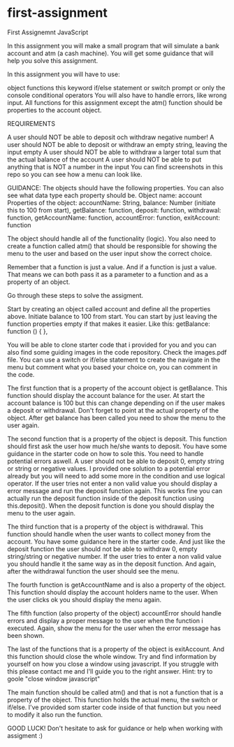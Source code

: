 # first-assignment
 First Assignemnt JavaScript

 In this assignment you will make a small program that will simulate a bank account and atm (a cash machine). You will get some guidance that will help you solve this assignment.

In this assignment you will have to use:

object
functions
this keyword
if/else statement or switch
prompt or only the console
conditional operators
You will also have to handle errors, like wrong input. All functions for this assignment except the atm() function should be properties to the account object.

REQUIREMENTS

A user should NOT be able to deposit och withdraw negative number!
A user should NOT be able to deposit or withdraw an empty string, leaving the input empty
A user should NOT be able to withdraw a larger total sum that the actual balance of the account
A user should NOT be able to put anything that is NOT a number in the input
You can find screenshots in this repo so you can see how a menu can look like.

GUIDANCE: The objects should have the following properties. You can also see what data type each property should be. Object name: account Properties of the object: accountName: String, balance: Number (initiate this to 100 from start), getBalance: function, deposit: function, withdrawal: function, getAccountName: function, accountError: function, exitAccount: function

The object should handle all of the functionality (logic). You also need to create a function called atm() that should be responsible for showing the menu to the user and based on the user input show the correct choice.

Remember that a function is just a value. And if a function is just a value. That means we can both pass it as a parameter to a function and as a property of an object.

Go through these steps to solve the assigment.

Start by creating an object called account and define all the properties above. Initiate balance to 100 from start. You can start by just leaving the function properties empty if that makes it easier. Like this: getBalance: function () { },

You will be able to clone starter code that i provided for you and you can also find some guiding images in the code repository. Check the images.pdf file. You can use a switch or if/else statement to create the navigate in the menu but comment what you based your choice on, you can comment in the code.

The first function that is a property of the account object is getBalance. This function should display the account balance for the user. At start the account balance is 100 but this can change depending on if the user makes a deposit or withdrawal. Don't forget to point at the actual property of the object. After get balance has been called you need to show the menu to the user again.

The second function that is a property of the object is deposit. This function should first ask the user how much he/she wants to deposit. You have some guidance in the starter code on how to sole this. You need to handle potential errors aswell. A user should not be able to deposit 0, empty string or string or negative values. I provided one solution to a potential error already but you will need to add some more in the condition and use logical operator. If the user tries not enter a non valid value you should display a error message and run the deposit function again. This works fine you can actually run the deposit function inside of the deposit function using this.deposit(). When the deposit function is done you should display the menu to the user again.

The third function that is a property of the object is withdrawal. This function should handle when the user wants to collect money from the account. You have some guidance here in the starter code. And just like the deposit function the user should not be able to withdraw 0, empty string/string or negative number. If the user tries to enter a non valid value you should handle it the same way as in the deposit function. And again, after the withdrawal function the user should see the menu.

The fourth function is getAccountName and is also a property of the object. This function should display the account holders name to the user. When the user clicks ok you should display the menu again.

The fifth function (also property of the object) accountError should handle errors and display a proper message to the user when the function i executed. Again, show the menu for the user when the error message has been shown.

The last of the functions that is a property of the object is exitAccount. And this function should close the whole window. Try and find information by yourself on how you close a window using javascript. If you struggle with this please contact me and I'll guide you to the right answer. Hint: try to goole "close window javascript"

The main function should be called atm() and that is not a function that is a property of the object. This function holds the actual menu, the switch or if/else. I've provided som starter code inside of that function but you need to modify it also run the function.

GOOD LUCK! Don't hesitate to ask for guidance or help when working with assigment :)
